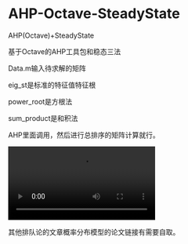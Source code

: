 # AHP-Octave-SteadyState
AHP(Octave)+SteadyState

基于Octave的AHP工具包和稳态三法

Data.m输入待求解的矩阵

eig_st是标准的特征值特征根

power_root是方根法

sum_product是和积法

AHP里面调用，然后进行总排序的矩阵计算就行。



<video src="SteadyState.mp4"></video>



其他排队论的文章概率分布模型的论文链接有需要自取。




































